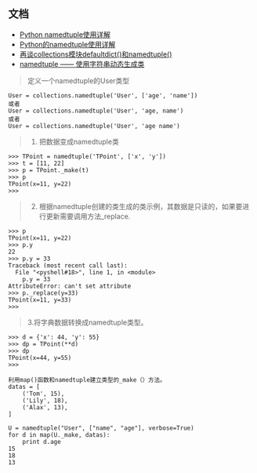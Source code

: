 
## 文档
- [Python namedtuple使用详解](http://blog.stormma.me/2017/06/12/Python-namedtuple%E4%BD%BF%E7%94%A8%E8%AF%A6%E8%A7%A3/)
- [Python的namedtuple使用详解](http://blog.csdn.net/kongxx/article/details/51553362)
- [再谈collections模块defaultdict()和namedtuple()](http://www.cnblogs.com/herbert/p/3468294.html)
- [namedtuple —— 使用字符串动态生成类](https://hexiangyu.me/posts/12)

> 定义一个namedtuple的User类型

```
User = collections.namedtuple('User', ['age', 'name'])
或者
User = collections.namedtuple('User', 'age, name')
或者
User = collections.namedtuple('User', 'age name')
```


> 1. 把数据变成namedtuple类
```
>>> TPoint = namedtuple('TPoint', ['x', 'y'])
>>> t = [11, 22]
>>> p = TPoint._make(t)
>>> p
TPoint(x=11, y=22)
>>>
```

> 2. 根据namedtuple创建的类生成的类示例，其数据是只读的，如果要进行更新需要调用方法_replace.
```
>>> p
TPoint(x=11, y=22)
>>> p.y
22
>>> p.y = 33
Traceback (most recent call last):
  File "<pyshell#18>", line 1, in <module>
    p.y = 33
AttributeError: can't set attribute
>>> p._replace(y=33)
TPoint(x=11, y=33)
>>> 
```

> 3.将字典数据转换成namedtuple类型。

```
>>> d = {'x': 44, 'y': 55}
>>> dp = TPoint(**d)
>>> dp
TPoint(x=44, y=55)
>>> 

利用map()函数和namedtuple建立类型的_make（）方法。
datas = [
    ('Tom', 15),
    ('Lily', 18),
    ('Alax', 13),
]

U = namedtuple("User", ["name", "age"], verbose=True)
for d in map(U._make, datas):
    print d.age
15
18
13
```